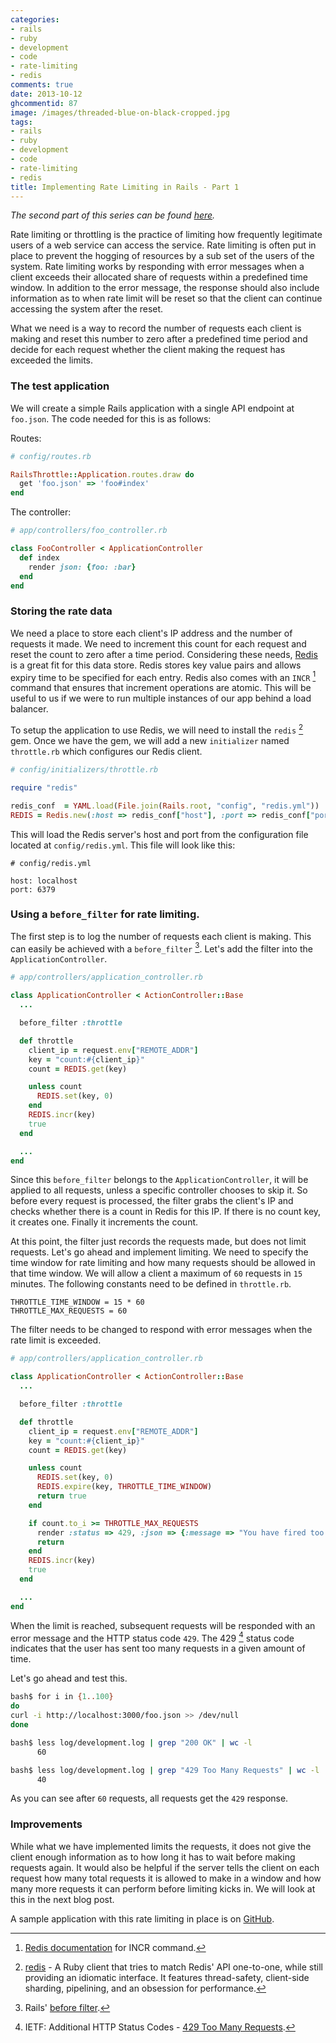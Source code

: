 ```yaml
---
categories:
- rails
- ruby
- development
- code
- rate-limiting
- redis
comments: true
date: 2013-10-12
ghcommentid: 87
image: /images/threaded-blue-on-black-cropped.jpg
tags:
- rails
- ruby
- development
- code
- rate-limiting
- redis
title: Implementing Rate Limiting in Rails - Part 1
---
```


*The second part of this series can be found [here](/blog/2013/10/13/implementing-rate-limiting-in-rails-part-2/).*

Rate limiting or throttling is the practice of limiting how frequently legitimate users of a web service can access the service. Rate limiting is often put in place to prevent the hogging of resources by a sub set of the users of the system. Rate limiting works by responding with error messages when a client exceeds their allocated share of requests within a predefined time window. In addition to the error message, the response should also include information as to when rate limit will be reset so that the client can continue accessing the system after the reset.

What we need is a way to record the number of requests each client is making and reset this number to zero after a predefined time period and decide for each request whether the client making the request has exceeded the limits.

### The test application
We will create a simple Rails application with a single API endpoint at `foo.json`. The code needed for this is as follows:

Routes:
```ruby
# config/routes.rb

RailsThrottle::Application.routes.draw do
  get 'foo.json' => 'foo#index'
end
```

The controller:
```ruby
# app/controllers/foo_controller.rb

class FooController < ApplicationController
  def index
    render json: {foo: :bar}
  end
end
```

### Storing the rate data

We need a place to store each client's IP address and the number of requests it made. We need to increment this count for each request and reset the count to zero after a time period. Considering these needs, [Redis](http://redis.io/) is a great fit for this data store. Redis stores key value pairs and allows expiry time to be specified for each entry. Redis also comes with an `INCR` [^1] command that ensures that increment operations are atomic. This will be useful to us if we were to run multiple instances of our app behind a load balancer.

To setup the application to use Redis, we will need to install the `redis` [^2] gem. Once we have the gem, we will add a new `initializer` named `throttle.rb` which configures our Redis client.

```ruby
# config/initializers/throttle.rb

require "redis"

redis_conf  = YAML.load(File.join(Rails.root, "config", "redis.yml"))
REDIS = Redis.new(:host => redis_conf["host"], :port => redis_conf["port"])
```

This will load the Redis server's host and port from the configuration file located at `config/redis.yml`. This file will look like this:

```
# config/redis.yml

host: localhost
port: 6379
```


### Using a `before_filter` for rate limiting.

The first step is to log the number of requests each client is making. This can easily be achieved with a `before_filter` [^3]. Let's add the filter into the `ApplicationController`.

```ruby
# app/controllers/application_controller.rb

class ApplicationController < ActionController::Base
  ...

  before_filter :throttle

  def throttle
    client_ip = request.env["REMOTE_ADDR"]
    key = "count:#{client_ip}"
    count = REDIS.get(key)

    unless count
      REDIS.set(key, 0)
    end
    REDIS.incr(key)
    true
  end

  ...
end
```

Since this `before_filter` belongs to the `ApplicationController`, it will be applied to all requests, unless a specific controller chooses to skip it. So before every request is processed, the filter grabs the client's IP and checks whether there is a count in Redis for this IP. If there is no count key, it creates one. Finally it increments the count.

At this point, the filter just records the requests made, but does not limit requests. Let's go ahead and implement limiting. We need to specify the time window for rate limiting and how many requests should be allowed in that time window. We will allow a client a maximum of `60` requests in `15` minutes. The following constants need to be defined in `throttle.rb`.

```
THROTTLE_TIME_WINDOW = 15 * 60
THROTTLE_MAX_REQUESTS = 60
```

The filter needs to be changed to respond with error messages when the rate limit is exceeded.

```ruby
# app/controllers/application_controller.rb

class ApplicationController < ActionController::Base
  ...

  before_filter :throttle

  def throttle
    client_ip = request.env["REMOTE_ADDR"]
    key = "count:#{client_ip}"
    count = REDIS.get(key)

    unless count
      REDIS.set(key, 0)
      REDIS.expire(key, THROTTLE_TIME_WINDOW)
      return true
    end

    if count.to_i >= THROTTLE_MAX_REQUESTS
      render :status => 429, :json => {:message => "You have fired too many requests. Please wait for some time."}
      return
    end
    REDIS.incr(key)
    true
  end

  ...
end
```

When the limit is reached, subsequent requests will be responded with an error message and the HTTP status code `429`. The 429 [^4] status code indicates that the user has sent too many requests in a given amount of time.

Let's go ahead and test this.

```bash
bash$ for i in {1..100}
do
curl -i http://localhost:3000/foo.json >> /dev/null
done

bash$ less log/development.log | grep "200 OK" | wc -l
      60

bash$ less log/development.log | grep "429 Too Many Requests" | wc -l
      40

```
As you can see after `60` requests, all requests get the `429` response.


### Improvements

While what we have implemented limits the requests, it does not give the client enough information as to how long it has to wait before making requests again. It would also be helpful if the server tells the client on each request how many total requests it is allowed to make in a window and how many more requests it can perform before limiting kicks in. We will look at this in the next blog post.

A sample application with this rate limiting in place is on [GitHub](https://github.com/sdqali/rails_throttle/tree/filter).

[^1]: [Redis documentation](http://redis.io/commands/incr) for INCR command.
[^2]: [redis](https://rubygems.org/gems/redis) - A Ruby client that tries to match Redis' API one-to-one, while still providing an idiomatic interface. It features thread-safety, client-side sharding, pipelining, and an obsession for performance.
[^3]: Rails' [before filter](http://apidock.com/rails/AbstractController/Callbacks/ClassMethods/before_filter).
[^4]: IETF: Additional HTTP Status Codes - [429 Too Many Requests](https://tools.ietf.org/html/rfc6585#section-4).